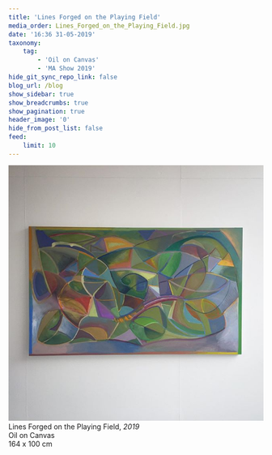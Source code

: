 ```yaml
---
title: 'Lines Forged on the Playing Field'
media_order: Lines_Forged_on_the_Playing_Field.jpg
date: '16:36 31-05-2019'
taxonomy:
    tag:
        - 'Oil on Canvas'
        - 'MA Show 2019'
hide_git_sync_repo_link: false
blog_url: /blog
show_sidebar: true
show_breadcrumbs: true
show_pagination: true
header_image: '0'
hide_from_post_list: false
feed:
    limit: 10
---
```


![](Lines_Forged_on_the_Playing_Field.jpg)  
Lines Forged on the Playing Field, _2019_  
Oil on Canvas  
164 x 100 cm 